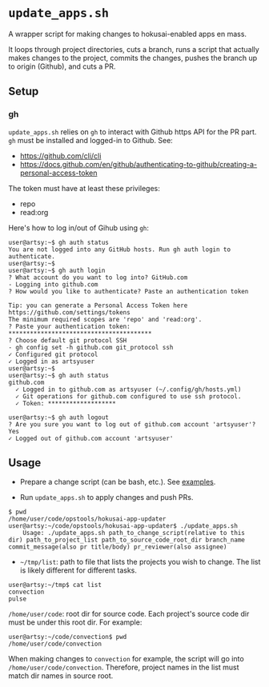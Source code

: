 # `update_apps.sh`

A wrapper script for making changes to hokusai-enabled apps en mass.

It loops through project directories, cuts a branch, runs a script that actually makes changes to the project, commits the changes, pushes the branch up to origin (Github), and cuts a PR.

## Setup

### gh

`update_apps.sh` relies on `gh` to interact with Github https API for the PR part. `gh` must be installed and logged-in to Github. See:

- https://github.com/cli/cli
- https://docs.github.com/en/github/authenticating-to-github/creating-a-personal-access-token

The token must have at least these privileges:

- repo
- read:org

Here's how to log in/out of Gihub using `gh`:

```
user@artsy:~$ gh auth status
You are not logged into any GitHub hosts. Run gh auth login to authenticate.
user@artsy:~$
user@artsy:~$ gh auth login
? What account do you want to log into? GitHub.com
- Logging into github.com
? How would you like to authenticate? Paste an authentication token

Tip: you can generate a Personal Access Token here https://github.com/settings/tokens
The minimum required scopes are 'repo' and 'read:org'.
? Paste your authentication token: ****************************************
? Choose default git protocol SSH
- gh config set -h github.com git_protocol ssh
✓ Configured git protocol
✓ Logged in as artsyuser
user@artsy:~$
user@artsy:~$ gh auth status
github.com
  ✓ Logged in to github.com as artsyuser (~/.config/gh/hosts.yml)
  ✓ Git operations for github.com configured to use ssh protocol.
  ✓ Token: *******************

user@artsy:~$ gh auth logout
? Are you sure you want to log out of github.com account 'artsyuser'? Yes
✓ Logged out of github.com account 'artsyuser'
```

## Usage

* Prepare a change script (can be bash, etc.). See [examples](examples/).

* Run `update_apps.sh` to apply changes and push PRs.

```
$ pwd
/home/user/code/opstools/hokusai-app-updater
user@artsy:~/code/opstools/hokusai-app-updater$ ./update_apps.sh
    Usage: ./update_apps.sh path_to_change_script(relative to this dir) path_to_project_list path_to_source_code_root_dir branch_name commit_message(also pr title/body) pr_reviewer(also assignee)
```

- `~/tmp/list`: path to file that lists the projects you wish to change. The list is likely different for different tasks.
```
user@artsy:~/tmp$ cat list
convection
pulse
```

`/home/user/code`: root dir for source code. Each project's source code dir must be under this root dir. For example:
```
user@artsy:~/code/convection$ pwd
/home/user/code/convection
```

When making changes to `convection` for example, the script will go into `/home/user/code/convection`. Therefore, project names in the list must match dir names in source root.
